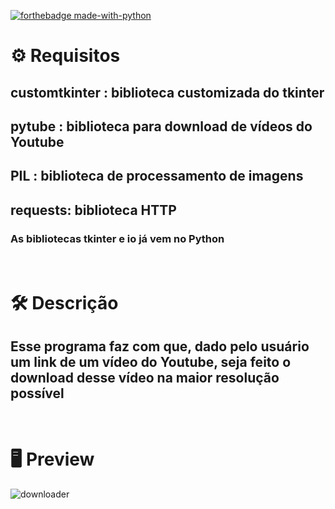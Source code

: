 [![forthebadge made-with-python](http://ForTheBadge.com/images/badges/made-with-python.svg)](https://www.python.org/)


# :gear: Requisitos
## customtkinter : biblioteca customizada do tkinter
## pytube : biblioteca para download de vídeos do Youtube
## PIL : biblioteca de processamento de imagens
## requests: biblioteca HTTP
### As bibliotecas tkinter e io já vem no Python





# <br>:hammer_and_wrench: Descrição
## Esse programa faz com que, dado pelo usuário um link de um vídeo do Youtube, seja feito o download desse vídeo na maior resolução possível


# <br>:desktop_computer: Preview
![downloader](https://github.com/Sinuelo/YoutubeDownloader/assets/98895433/b3659051-c30f-44d7-aa6c-e236cf0e671f)
